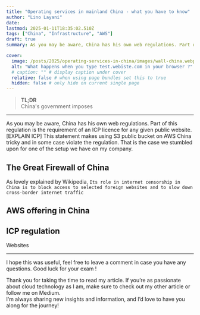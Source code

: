 ```yaml
---
title: "Operating services in mainland China - what you have to know"
author: "Lino Layani"
date:
lastmod: 2025-01-11T18:35:02.510Z
tags: ["China", "Infrastructure", "AWS"]
draft: true
summary: As you may be aware, China has his own web regulations. Part of this regulation is the requirement of an ICP license for any given public website. [EXPLAIN ICP] This statement makes using S3 public bucket on AWS China tricky and in some case violate the regulation. That is the case we stumbled upon for one of the setup we have on my company.

cover:
  image: /posts/2025/operating-services-in-china/images/wall-china.webp
  alt: "What happens when you type test.webiste.com in your browser ?"
  # caption: "" # display caption under cover
  relative: false # when using page bundles set this to true
  hidden: false # only hide on current single page
---
```


> **TL;DR**  
> China's government imposes

---

As you may be aware, China has his own web regulations. Part of this regulation is the requirement of an ICP licence for any given public website. [EXPLAIN ICP] This statement makes using S3 public bucket on AWS China tricky and in some case violate the regulation. That is the case we stumbled upon for one of the setup we have on my company.

## The Great Firewall of China

As lovely explained by Wikipedia, `Its role in internet censorship in China is to block access to selected foreign websites and to slow down cross-border internet traffic`

## AWS offering in China

## ICP regulation

Websites

---

I hope this was useful, feel free to leave a comment in case you have any questions. Good luck for your exam !

Thank you for taking the time to read my article. If you’re as passionate about cloud technology as I am, make sure to check out my other article or follow me on Medium.  
I‘m always sharing new insights and information, and I’d love to have you along for the journey!
